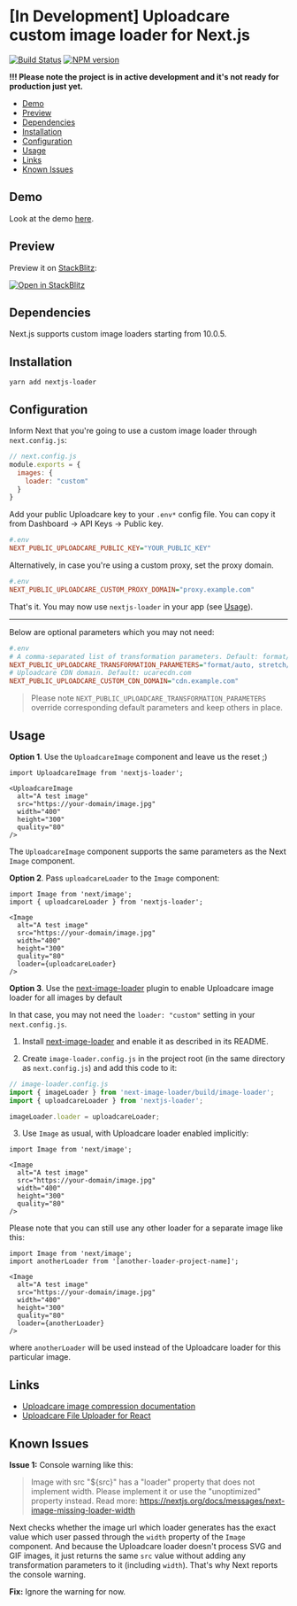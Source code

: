 # [In Development] Uploadcare custom image loader for Next.js
[![Build Status][build-img]][build-link]
[![NPM version][npm-img]][npm-link]

**!!! Please note the project is in active development and it's not ready for production just yet.**

* [Demo](#demo)
* [Preview](#preview)
* [Dependencies](#dependencies)
* [Installation](#installation)
* [Configuration](#configuration)
* [Usage](#usage)
* [Links](#links)
* [Known Issues](#known-issues)

## Demo

Look at the demo [here][demo-link].

## Preview

Preview it on [StackBlitz](http://stackblitz.com/):

[![Open in StackBlitz][stackblitz-image]][stackblitz-link]

## Dependencies

Next.js supports custom image loaders starting from 10.0.5.

## Installation

```shell_script
yarn add nextjs-loader
```

## Configuration

Inform Next that you're going to use a custom image loader through `next.config.js`:

```js
// next.config.js
module.exports = {
  images: {
    loader: "custom"
  }
}
```

Add your public Uploadcare key to your `.env*` config file. You can copy it from Dashboard -> API Keys -> Public key.

```ini
#.env
NEXT_PUBLIC_UPLOADCARE_PUBLIC_KEY="YOUR_PUBLIC_KEY"
```

Alternatively, in case you're using a custom proxy, set the proxy domain.

```ini
#.env
NEXT_PUBLIC_UPLOADCARE_CUSTOM_PROXY_DOMAIN="proxy.example.com"
```

That's it. You may now use `nextjs-loader` in your app (see [Usage](#usage)).

---

Below are optional parameters which you may not need:

```ini
#.env
# A comma-separated list of transformation parameters. Default: format/auto, stretch/off, progressive/yes
NEXT_PUBLIC_UPLOADCARE_TRANSFORMATION_PARAMETERS="format/auto, stretch/off, progressive/yes"
# Uploadcare CDN domain. Default: ucarecdn.com
NEXT_PUBLIC_UPLOADCARE_CUSTOM_CDN_DOMAIN="cdn.example.com"
```

> Please note `NEXT_PUBLIC_UPLOADCARE_TRANSFORMATION_PARAMETERS` override corresponding default parameters and keep others in place.

## Usage

**Option 1**. Use the `UploadcareImage` component and leave us the reset ;)
```tsx
import UploadcareImage from 'nextjs-loader';

<UploadcareImage
  alt="A test image"
  src="https://your-domain/image.jpg"
  width="400"
  height="300"
  quality="80"
/>
```
The `UploadcareImage` component supports the same parameters as the Next `Image` component.

**Option 2**. Pass `uploadcareLoader` to the `Image` component:

```tsx
import Image from 'next/image';
import { uploadcareLoader } from 'nextjs-loader';

<Image 
  alt="A test image"
  src="https://your-domain/image.jpg"
  width="400"
  height="300"
  quality="80"
  loader={uploadcareLoader}
/>
```

**Option 3**. Use the [next-image-loader](https://www.npmjs.com/package/next-image-loader) plugin to enable Uploadcare image loader for all images by default

In that case, you may not need the `loader: "custom"` setting in your `next.config.js`.

1. Install [next-image-loader](https://www.npmjs.com/package/next-image-loader) and enable it as described in its README. 

2. Create `image-loader.config.js` in the project root (in the same directory as `next.config.js`)
and add this code to it:

```js
// image-loader.config.js
import { imageLoader } from 'next-image-loader/build/image-loader';
import { uploadcareLoader } from 'nextjs-loader';

imageLoader.loader = uploadcareLoader;
```

3. Use `Image` as usual, with Uploadcare loader enabled implicitly:

```tsx
import Image from 'next/image';

<Image 
  alt="A test image"
  src="https://your-domain/image.jpg"
  width="400"
  height="300"
  quality="80"
/>
```

Please note that you can still use any other loader for a separate image like this:

```tsx
import Image from 'next/image';
import anotherLoader from '[another-loader-project-name]';

<Image 
  alt="A test image"
  src="https://your-domain/image.jpg"
  width="400"
  height="300"
  quality="80"
  loader={anotherLoader}
/>
```

where `anotherLoader` will be used instead of the Uploadcare loader for this particular image.

## Links

- [Uploadcare image compression documentation][uploadcare-transformation-image-compression-docs]
- [Uploadcare File Uploader for React](https://github.com/uploadcare/react-widget)

## Known Issues

**Issue 1:** Console warning like this: 
> Image with src "${src}" has a "loader" property that does not implement width. Please implement it or use the "unoptimized" property instead.
Read more: https://nextjs.org/docs/messages/next-image-missing-loader-width

Next checks whether the image url which loader generates has the exact value which user passed through the `width` property of the `Image` component. And because the Uploadcare loader doesn't process SVG and GIF images, it just returns the same `src` value without adding any transformation parameters to it (including `width`). That's why Next reports the console warning.

**Fix:** Ignore the warning for now.


[build-img]: https://app.travis-ci.com/kkomelin/nextjs-loader.svg?branch=main
[build-link]: https://api.travis-ci.com/kkomelin/nextjs-loader
[npm-img]: https://img.shields.io/npm/v/nextjs-loader.svg
[npm-link]: https://www.npmjs.com/package/nextjs-loader
[stackblitz-image]: https://developer.stackblitz.com/img/open_in_stackblitz.svg
[stackblitz-link]: https://stackblitz.com/github/kkomelin/nextjs-loader/tree/main/example
[demo-link]: https://nextjs-loader.vercel.app/
[uploadcare-transformation-image-compression-docs]: https://uploadcare.com/docs/transformations/image/compression/?utm_source=github&utm_campaign=nextjs-loader

